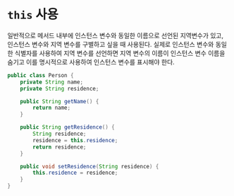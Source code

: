 # `this` 사용

일반적으로 메서드 내부에 인스턴스 변수와 동일한 이름으로 선언된 지역변수가 있고, 인스턴스 변수와 지역 변수를 구별하고 싶을 때 사용된다. 실제로 인스턴스 변수와 동일한 식별자를 사용하여 지역 변수를 선언하면 지역
변수의 이름이 인스턴스 변수 이름을 숨기고 이를 명시적으로 사용하여 인스턴스 변수를 표시해야 한다.

```java
public class Person {
    private String name;
    private String residence;

    public String getName() {
        return name;
    }

    public String getResidence() {
        String residence;
        residence = this.residence;
        return residence;
    }

    public void setResidence(String residence) {
        this.residence = residence;
    }
}
```
